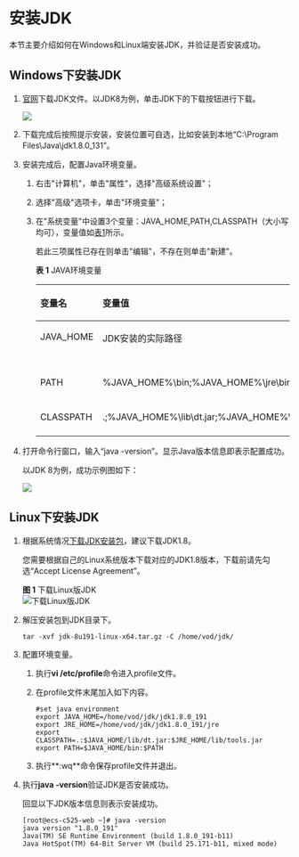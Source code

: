 # 安装JDK<a name="vod_01_0055"></a>

本节主要介绍如何在Windows和Linux端安装JDK，并验证是否安装成功。

## Windows下安装JDK<a name="section888412451611"></a>

1.  [官网](http://www.oracle.com/technetwork/java/javase/downloads/index.html)下载JDK文件。以JDK8为例，单击JDK下的下载按钮进行下载。

    ![](figures/zh-cn_image_0161582730.png)

2.  下载完成后按照提示安装，安装位置可自选，比如安装到本地“C:\\Program Files\\Java\\jdk1.8.0\_131”。
3.  安装完成后，配置Java环境变量。
    1.  右击"计算机"，单击"属性"，选择"高级系统设置"；
    2.  选择"高级"选项卡，单击"环境变量"；
    3.  在"系统变量"中设置3个变量：JAVA\_HOME,PATH,CLASSPATH（大小写均可），变量值如[表1](#zh-cn_topic_0161582720_table9897112283415)所示。

        若此三项属性已存在则单击"编辑"，不存在则单击"新建"。

        **表 1**  JAVA环境变量

        <a name="zh-cn_topic_0161582720_table9897112283415"></a>
        <table><thead align="left"><tr id="zh-cn_topic_0161582720_row148991122103413"><th class="cellrowborder" valign="top" width="15.02%" id="mcps1.2.4.1.1"><p id="zh-cn_topic_0161582720_p1189922293417"><a name="zh-cn_topic_0161582720_p1189922293417"></a><a name="zh-cn_topic_0161582720_p1189922293417"></a>变量名</p>
        </th>
        <th class="cellrowborder" valign="top" width="49.69%" id="mcps1.2.4.1.2"><p id="zh-cn_topic_0161582720_p289915222341"><a name="zh-cn_topic_0161582720_p289915222341"></a><a name="zh-cn_topic_0161582720_p289915222341"></a>变量值</p>
        </th>
        <th class="cellrowborder" valign="top" width="35.29%" id="mcps1.2.4.1.3"><p id="zh-cn_topic_0161582720_p19262133333813"><a name="zh-cn_topic_0161582720_p19262133333813"></a><a name="zh-cn_topic_0161582720_p19262133333813"></a>变量说明</p>
        </th>
        </tr>
        </thead>
        <tbody><tr id="zh-cn_topic_0161582720_row6899122213345"><td class="cellrowborder" valign="top" width="15.02%" headers="mcps1.2.4.1.1 "><p id="zh-cn_topic_0161582720_p9899142233412"><a name="zh-cn_topic_0161582720_p9899142233412"></a><a name="zh-cn_topic_0161582720_p9899142233412"></a>JAVA_HOME</p>
        </td>
        <td class="cellrowborder" valign="top" width="49.69%" headers="mcps1.2.4.1.2 "><p id="zh-cn_topic_0161582720_p15189164917363"><a name="zh-cn_topic_0161582720_p15189164917363"></a><a name="zh-cn_topic_0161582720_p15189164917363"></a>JDK安装的实际路径</p>
        </td>
        <td class="cellrowborder" valign="top" width="35.29%" headers="mcps1.2.4.1.3 "><p id="zh-cn_topic_0161582720_p67170504385"><a name="zh-cn_topic_0161582720_p67170504385"></a><a name="zh-cn_topic_0161582720_p67170504385"></a>例如：“C:\Program Files (x86)\Java\jdk1.8.0_1311”</p>
        </td>
        </tr>
        <tr id="zh-cn_topic_0161582720_row18899122123418"><td class="cellrowborder" valign="top" width="15.02%" headers="mcps1.2.4.1.1 "><p id="zh-cn_topic_0161582720_p589932283413"><a name="zh-cn_topic_0161582720_p589932283413"></a><a name="zh-cn_topic_0161582720_p589932283413"></a>PATH</p>
        </td>
        <td class="cellrowborder" valign="top" width="49.69%" headers="mcps1.2.4.1.2 "><p id="zh-cn_topic_0161582720_p1589962215348"><a name="zh-cn_topic_0161582720_p1589962215348"></a><a name="zh-cn_topic_0161582720_p1589962215348"></a>%JAVA_HOME%\bin;%JAVA_HOME%\jre\bin</p>
        </td>
        <td class="cellrowborder" valign="top" width="35.29%" headers="mcps1.2.4.1.3 "><p id="zh-cn_topic_0161582720_p126283320388"><a name="zh-cn_topic_0161582720_p126283320388"></a><a name="zh-cn_topic_0161582720_p126283320388"></a>在原PATH值后添加</p>
        </td>
        </tr>
        <tr id="zh-cn_topic_0161582720_row1590012215342"><td class="cellrowborder" valign="top" width="15.02%" headers="mcps1.2.4.1.1 "><p id="zh-cn_topic_0161582720_p10900222143418"><a name="zh-cn_topic_0161582720_p10900222143418"></a><a name="zh-cn_topic_0161582720_p10900222143418"></a>CLASSPATH</p>
        </td>
        <td class="cellrowborder" valign="top" width="49.69%" headers="mcps1.2.4.1.2 "><p id="zh-cn_topic_0161582720_p9900202218343"><a name="zh-cn_topic_0161582720_p9900202218343"></a><a name="zh-cn_topic_0161582720_p9900202218343"></a>.;%JAVA_HOME%\lib\dt.jar;%JAVA_HOME%\lib\tools.jar;</p>
        </td>
        <td class="cellrowborder" valign="top" width="35.29%" headers="mcps1.2.4.1.3 "><p id="zh-cn_topic_0161582720_p1526293393812"><a name="zh-cn_topic_0161582720_p1526293393812"></a><a name="zh-cn_topic_0161582720_p1526293393812"></a>注意前面有个"."</p>
        </td>
        </tr>
        </tbody>
        </table>


4.  打开命令行窗口，输入“java -version”。显示Java版本信息即表示配置成功。

    以JDK 8为例，成功示例图如下：

    ![](figures/zh-cn_image_0161582731.png)


## Linux下安装JDK<a name="section10773186526"></a>

1.  根据系统情况[下载JDK安装包](https://www.oracle.com/technetwork/java/javase/downloads/jdk8-downloads-2133151.html)，建议下载JDK1.8。

    您需要根据自己的Linux系统版本下载对应的JDK1.8版本，下载前请先勾选“Accept License Agreement”。

    **图 1**  下载Linux版JDK<a name="fig18891041143519"></a>  
    ![](figures/下载Linux版JDK.png "下载Linux版JDK")

2.  解压安装包到JDK目录下。

    ```
    tar -xvf jdk-8u191-linux-x64.tar.gz -C /home/vod/jdk/
    ```

3.  配置环境变量。
    1.  执行**vi /etc/profile**命令进入profile文件。
    2.  在profile文件末尾加入如下内容。

        ```
        #set java environment
        export JAVA_HOME=/home/vod/jdk/jdk1.8.0_191
        export JRE_HOME=/home/vod/jdk/jdk1.8.0_191/jre
        export CLASSPATH=.:$JAVA_HOME/lib/dt.jar:$JRE_HOME/lib/tools.jar
        export PATH=$JAVA_HOME/bin:$PATH
        ```

    3.  执行**:wq**命令保存profile文件并退出。

4.  执行**java -version**验证JDK是否安装成功。

    回显以下JDK版本信息则表示安装成功。

    ```
    [root@ecs-c525-web ~]# java -version
    java version "1.8.0_191"
    Java(TM) SE Runtime Environment (build 1.8.0_191-b11)
    Java HotSpot(TM) 64-Bit Server VM (build 25.171-b11, mixed mode)
    ```


